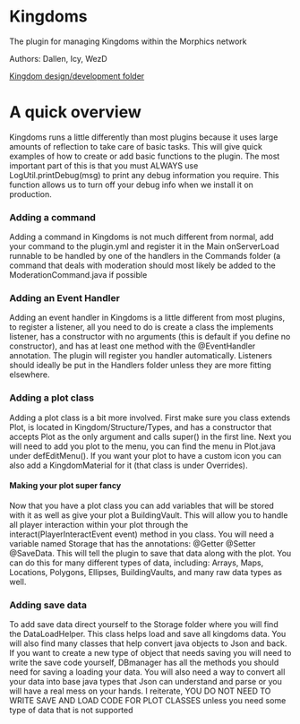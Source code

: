 # Kingdoms
The plugin for managing Kingdoms within the Morphics network

Authors: Dallen, Icy, WezD

[Kingdom design/development folder](https://goo.gl/n6xMft)

# A quick overview

Kingdoms runs a little differently than most plugins because it uses large
amounts of reflection to take care of basic tasks. This will give quick examples
of how to create or add basic functions to the plugin. The most important part of
this is that you must ALWAYS use LogUtil.printDebug(msg) to print any debug 
information you require. This function allows us to turn off your debug info when
we install it on production.

### Adding a command
Adding a command in Kingdoms is not much different from normal, add your command
to the plugin.yml and register it in the Main onServerLoad runnable to be handled
by one of the handlers in the Commands folder (a command that deals with moderation
should most likely be added to the ModerationCommand.java if possible

### Adding an Event Handler
Adding an event handler in Kingdoms is a little different from most plugins, to 
register a listener, all you need to do is create a class the implements listener,
has a constructor with no arguments (this is default if you define no constructor),
and has at least one method with the @EventHandler annotation. The plugin will 
register you handler automatically. Listeners should ideally be put in the Handlers
folder unless they are more fitting elsewhere.

### Adding a plot class
Adding a plot class is a bit more involved. First make sure you class extends Plot,
is located in Kingdom/Structure/Types, and has a constructor that accepts Plot 
as the only argument and calls super(<plot>) in the first line. Next you will 
need to add you plot to the menu, you can find the menu in Plot.java under 
defEditMenu(). If you want your plot to have a custom icon you can also add a
KingdomMaterial for it (that class is under Overrides).

#### Making your plot super fancy
Now that you have a plot class you can add variables that will be stored with it
as well as give your plot a BuildingVault. This will allow you to handle all player
interaction within your plot through the interact(PlayerInteractEvent event) method
in you class. You will need a variable named Storage that has the annotations:
@Getter @Setter @SaveData. This will tell the plugin to save that data along with 
the plot. You can do this for many different types of data, including: Arrays, Maps,
Locations, Polygons, Ellipses, BuildingVaults, and many raw data types as well.

### Adding save data
To add save data direct yourself to the Storage folder where you will find the 
DataLoadHelper. This class helps load and save all kingdoms data. You will also
find many classes that help convert java objects to Json and back. If you want to
create a new type of object that needs saving you will need to write the save code
yourself, DBmanager has all the methods you should need for saving a loading your
data. You will also need a way to convert all your data into base java types that
Json can understand and parse or you will have a real mess on your hands. I reiterate,
YOU DO NOT NEED TO WRITE SAVE AND LOAD CODE FOR PLOT CLASSES unless you need some
type of data that is not supported

